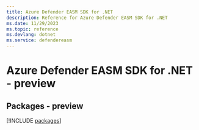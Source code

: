 ```yaml
---
title: Azure Defender EASM SDK for .NET
description: Reference for Azure Defender EASM SDK for .NET
ms.date: 11/29/2023
ms.topic: reference
ms.devlang: dotnet
ms.service: defendereasm
---
```

# Azure Defender EASM SDK for .NET - preview
## Packages - preview
[!INCLUDE [packages](defender-easm-index.md)]
